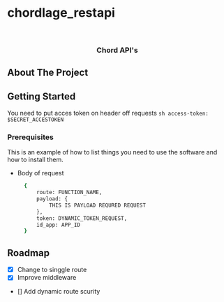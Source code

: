 # chordlage_restapi

<!-- PROJECT LOGO -->
<br />
<div align="center">
  <!-- <a href="https://github.com/othneildrew/Best-README-Template">
    <img src="images/logo.png" alt="Logo" width="80" height="80">
  </a> -->

  <h3 align="center">Chord API's</h3>
</div>

<!-- ABOUT THE PROJECT -->

## About The Project

<!-- GETTING STARTED -->

## Getting Started

You need to put acces token on header off requests
`sh access-token: $SECRET_ACCESTOKEN `

### Prerequisites

This is an example of how to list things you need to use the software and how to install them.

- Body of request
  ```sh
    {
        route: FUNCTION_NAME,
        payload: {
            THIS IS PAYLOAD REQURED REQUEST
        },
        token: DYNAMIC_TOKEN_REQUEST,
        id_app: APP_ID
    }
  ```

<!-- ROADMAP -->

## Roadmap

- [x] Change to singgle route
- [x] Improve middleware
- [] Add dynamic route scurity
